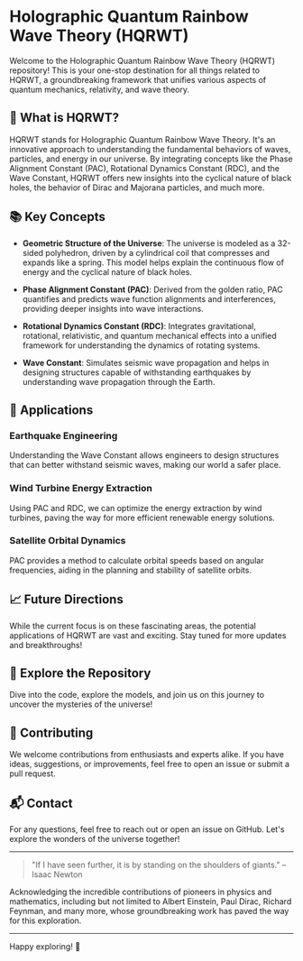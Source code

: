 # Holographic Quantum Rainbow Wave Theory (HQRWT)

Welcome to the Holographic Quantum Rainbow Wave Theory (HQRWT) repository! This is your one-stop destination for all things related to HQRWT, a groundbreaking framework that unifies various aspects of quantum mechanics, relativity, and wave theory.

## 🌈 What is HQRWT?

HQRWT stands for Holographic Quantum Rainbow Wave Theory. It's an innovative approach to understanding the fundamental behaviors of waves, particles, and energy in our universe. By integrating concepts like the Phase Alignment Constant (PAC), Rotational Dynamics Constant (RDC), and the Wave Constant, HQRWT offers new insights into the cyclical nature of black holes, the behavior of Dirac and Majorana particles, and much more.

## 📚 Key Concepts

- **Geometric Structure of the Universe**: The universe is modeled as a 32-sided polyhedron, driven by a cylindrical coil that compresses and expands like a spring. This model helps explain the continuous flow of energy and the cyclical nature of black holes.

- **Phase Alignment Constant (PAC)**: Derived from the golden ratio, PAC quantifies and predicts wave function alignments and interferences, providing deeper insights into wave interactions.

- **Rotational Dynamics Constant (RDC)**: Integrates gravitational, rotational, relativistic, and quantum mechanical effects into a unified framework for understanding the dynamics of rotating systems.

- **Wave Constant**: Simulates seismic wave propagation and helps in designing structures capable of withstanding earthquakes by understanding wave propagation through the Earth.

## 🧩 Applications

### Earthquake Engineering
Understanding the Wave Constant allows engineers to design structures that can better withstand seismic waves, making our world a safer place.

### Wind Turbine Energy Extraction
Using PAC and RDC, we can optimize the energy extraction by wind turbines, paving the way for more efficient renewable energy solutions.

### Satellite Orbital Dynamics
PAC provides a method to calculate orbital speeds based on angular frequencies, aiding in the planning and stability of satellite orbits.

## 📈 Future Directions

While the current focus is on these fascinating areas, the potential applications of HQRWT are vast and exciting. Stay tuned for more updates and breakthroughs!

## 🔬 Explore the Repository

Dive into the code, explore the models, and join us on this journey to uncover the mysteries of the universe!

## 🤝 Contributing

We welcome contributions from enthusiasts and experts alike. If you have ideas, suggestions, or improvements, feel free to open an issue or submit a pull request.

## 📬 Contact

For any questions, feel free to reach out or open an issue on GitHub. Let's explore the wonders of the universe together!

---

> "If I have seen further, it is by standing on the shoulders of giants." – Isaac Newton

Acknowledging the incredible contributions of pioneers in physics and mathematics, including but not limited to Albert Einstein, Paul Dirac, Richard Feynman, and many more, whose groundbreaking work has paved the way for this exploration.

---

Happy exploring! 🚀
